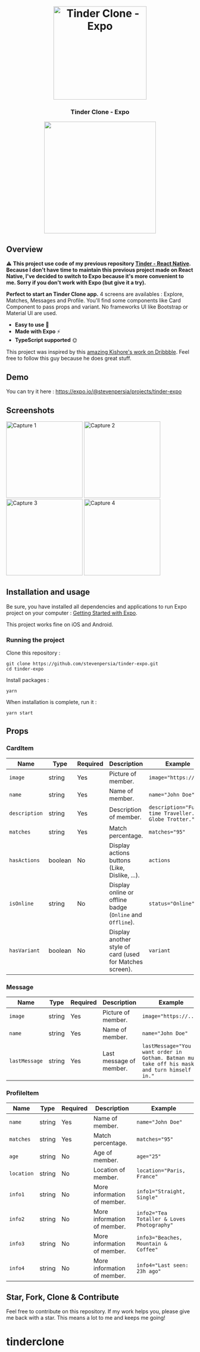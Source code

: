 <h1 align="center">
<img
		width="250"
		alt="Tinder Clone - Expo"
		src="https://github.com/stevenpersia/tinder-expo/blob/master/preview/tinder-clone-logo.gif">
</h1>
<h3 align="center">
	Tinder Clone - Expo
</h3>

<p align="center">
	<img src="https://github.com/stevenpersia/tinder-expo/blob/master/preview/tinderclone-preview.gif" width="300">
</p>


## Overview

⚠️ **This project use code of my previous repository [Tinder - React Native](https://github.com/stevenpersia/tinder-react-native). Because I don't have time to maintain this previous project made on React Native, I've decided to switch to Expo because it's more convenient to me. Sorry if you don't work with Expo (but give it a try).**

**Perfect to start an Tinder Clone app.** 4 screens are availables : Explore, Matches, Messages and Profile. You'll find some components like Card Component to pass props and variant. No frameworks UI like Bootstrap or Material UI are used.

- **Easy to use** 🤘
- **Made with Expo** ⚡
- **TypeScript supported** 🌞

This project was inspired by this [amazing Kishore's work on Dribbble](https://dribbble.com/shots/5631075-Dating-App-Sketch-Freebie-Day-334-365-Project365). Feel free to follow this guy because he does great stuff.

## Demo

You can try it here : https://expo.io/@stevenpersia/projects/tinder-expo

## Screenshots

<img
width="205"
alt="Capture 1"
src="https://github.com/stevenpersia/tinder-expo/blob/master/preview/capture-1.png">
<img
width="205"
alt="Capture 2"
src="https://github.com/stevenpersia/tinder-expo/blob/master/preview/capture-2.png">
<img
width="205"
alt="Capture 3"
src="https://github.com/stevenpersia/tinder-expo/blob/master/preview/capture-3.png">
<img
width="205"
alt="Capture 4"
src="https://github.com/stevenpersia/tinder-expo/blob/master/preview/capture-4.png">


## Installation and usage

Be sure, you have installed all dependencies and applications to run Expo project on your computer : [Getting Started with Expo](https://docs.expo.io/get-started/installation/).

This project works fine on iOS and Android.


### Running the project

Clone this repository :

```
git clone https://github.com/stevenpersia/tinder-expo.git
cd tinder-expo
```

Install packages :

```
yarn
```

When installation is complete, run it :

```
yarn start
```


## Props

### CardItem

| Name           | Type     | Required | Description                                               | Example                                             |
| -------------- | -------- | -------- | --------------------------------------------------------- | --------------------------------------------------- |
| `image`        | string   | Yes      | Picture of member.                                        | `image="https://..."`                               |
| `name`         | string   | Yes      | Name of member.                                           | `name="John Doe"`                                   |
| `description`  | string   | Yes      | Description of member.                                    | `description="Full-time Traveller. Globe Trotter."` |
| `matches`      | string   | Yes      | Match percentage.                                         | `matches="95"`                                      |
| `hasActions`   | boolean  | No       | Display actions buttons (Like, Dislike, ...).             | `actions`                                           |
| `isOnline`     | string   | No       | Display online or offline badge (`Online` and `Offline`). | `status="Online"`                                   |
| `hasVariant`   | boolean  | No       | Display another style of card (used for Matches screen).  | `variant`                                           |

### Message

| Name          | Type   | Required | Description             | Example                                                                                      |
| ------------- | ------ | -------- | ----------------------- | -------------------------------------------------------------------------------------------- |
| `image`       | string | Yes      | Picture of member.      | `image="https://..."`                                                                        |
| `name`        | string | Yes      | Name of member.         | `name="John Doe"`                                                                            |
| `lastMessage` | string | Yes      | Last message of member. | `lastMessage="You want order in Gotham. Batman must take off his mask and turn himself in."` |


### ProfileItem

| Name       | Type   | Required | Description                 | Example                                    |
| ---------- | ------ | -------- | --------------------------- | ------------------------------------------ |
| `name`     | string | Yes      | Name of member.             | `name="John Doe"`                          |
| `matches`  | string | Yes      | Match percentage.           | `matches="95"`                             |
| `age`      | string | No       | Age of member.              | `age="25"`                                 |
| `location` | string | No       | Location of member.         | `location="Paris, France"`                 |
| `info1`    | string | No       | More information of member. | `info1="Straight, Single"`                 |
| `info2`    | string | No       | More information of member. | `info2="Tea Totaller & Loves Photography"` |
| `info3`    | string | No       | More information of member. | `info3="Beaches, Mountain & Coffee"`       |
| `info4`    | string | No       | More information of member. | `info4="Last seen: 23h ago"`               |


## Star, Fork, Clone & Contribute

Feel free to contribute on this repository. If my work helps you, please give me back with a star. This means a lot to me and keeps me going!
# tinderclone
